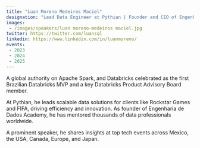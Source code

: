 ```yaml
---
title: "Luan Moreno Medeiros Maciel"
designation: "Lead Data Engineer at Pythian | Founder and CEO of Engenharia de Dados Academy"
images:
 - /images/speakers/luan moreno-medeiros maciel.jpg
twitter: https://twitter.com/luansql
linkedin: https://www.linkedin.com/in/luanmoreno/
events:
 - 2023
 - 2024
 - 2025
---
```


A global authority on Apache Spark, and Databricks celebrated as the first Brazilian Databricks MVP and a key Databricks Product Advisory Board member.

At Pythian, he leads scalable data solutions for clients like Rockstar Games and FIFA, driving efficiency and innovation. As founder of Engenharia de Dados Academy, he has mentored thousands of data professionals worldwide.

A prominent speaker, he shares insights at top tech events across Mexico, the USA, Canada, Europe, and Japan.